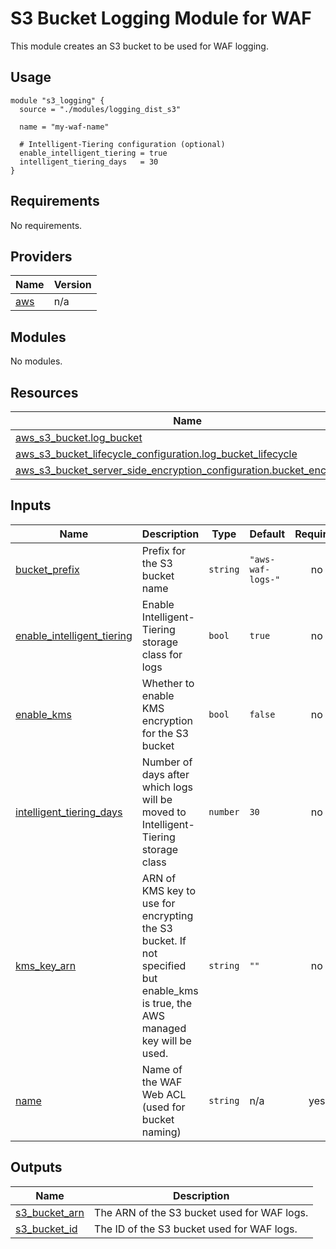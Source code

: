 # S3 Bucket Logging Module for WAF

This module creates an S3 bucket to be used for WAF logging.

## Usage

```hcl
module "s3_logging" {
  source = "./modules/logging_dist_s3"
  
  name = "my-waf-name"
  
  # Intelligent-Tiering configuration (optional)
  enable_intelligent_tiering = true
  intelligent_tiering_days   = 30
}
```

<!-- BEGIN_TF_DOCS -->
## Requirements

No requirements.

## Providers

| Name | Version |
|------|---------|
| <a name="provider_aws"></a> [aws](#provider\_aws) | n/a |

## Modules

No modules.

## Resources

| Name | Type |
|------|------|
| [aws_s3_bucket.log_bucket](https://registry.terraform.io/providers/hashicorp/aws/latest/docs/resources/s3_bucket) | resource |
| [aws_s3_bucket_lifecycle_configuration.log_bucket_lifecycle](https://registry.terraform.io/providers/hashicorp/aws/latest/docs/resources/s3_bucket_lifecycle_configuration) | resource |
| [aws_s3_bucket_server_side_encryption_configuration.bucket_encryption](https://registry.terraform.io/providers/hashicorp/aws/latest/docs/resources/s3_bucket_server_side_encryption_configuration) | resource |

## Inputs

| Name | Description | Type | Default | Required |
|------|-------------|------|---------|:--------:|
| <a name="input_bucket_prefix"></a> [bucket\_prefix](#input\_bucket\_prefix) | Prefix for the S3 bucket name | `string` | `"aws-waf-logs-"` | no |
| <a name="input_enable_intelligent_tiering"></a> [enable\_intelligent\_tiering](#input\_enable\_intelligent\_tiering) | Enable Intelligent-Tiering storage class for logs | `bool` | `true` | no |
| <a name="input_enable_kms"></a> [enable\_kms](#input\_enable\_kms) | Whether to enable KMS encryption for the S3 bucket | `bool` | `false` | no |
| <a name="input_intelligent_tiering_days"></a> [intelligent\_tiering\_days](#input\_intelligent\_tiering\_days) | Number of days after which logs will be moved to Intelligent-Tiering storage class | `number` | `30` | no |
| <a name="input_kms_key_arn"></a> [kms\_key\_arn](#input\_kms\_key\_arn) | ARN of KMS key to use for encrypting the S3 bucket. If not specified but enable\_kms is true, the AWS managed key will be used. | `string` | `""` | no |
| <a name="input_name"></a> [name](#input\_name) | Name of the WAF Web ACL (used for bucket naming) | `string` | n/a | yes |

## Outputs

| Name | Description |
|------|-------------|
| <a name="output_s3_bucket_arn"></a> [s3\_bucket\_arn](#output\_s3\_bucket\_arn) | The ARN of the S3 bucket used for WAF logs. |
| <a name="output_s3_bucket_id"></a> [s3\_bucket\_id](#output\_s3\_bucket\_id) | The ID of the S3 bucket used for WAF logs. |
<!-- END_TF_DOCS -->
